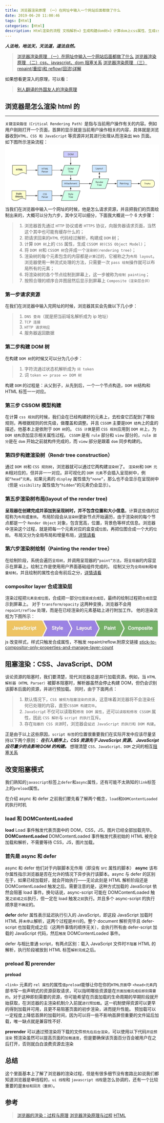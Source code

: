 ```yaml
---
title: 浏览器渲染原理 （一）在网址中输入一个网站后面都做了什么
date: 2019-06-20 11:00:46
tags: [Html]
categories: [Html]
description: Html渲染的流程 文档解析=》生成构建dom树=》计算dom上css属性、生成cssom树=》渲染=》合成=》绘制图形。同时reflow、repaint是发生在什么那个阶段。为什么css要写在头部，js现在底部。
---
```


***人法地，地法天，天法道，道法自然。***

> [浏览器渲染原理 （一）在网址中输入一个网站后面都做了什么](/blog/html/html-browser-render.html)
> [浏览器渲染原理 （二）css、javascript、dom 阻塞关系](/blog/html/html-style-javascript.html)
> [浏览器渲染原理 （三） repaint(重绘)和 reflow(回流)详解](/blog/html/html-reload-reflow.html)

如果想看更深入的原理，可以看：

> [别人翻译的外国友人的渲染原理](https://www.html5rocks.com/zh/tutorials/internals/howbrowserswork/#Layout)

## 浏览器是怎么渲染 html 的

---
`关键渲染路径（Critical Rendering Path）`是指与当前用户操作有关的内容。例如用户刚刚打开一个页面，首屏的显示就是当前用户操作相关的内容，具体就是浏览器收到`HTML、CSS 和 JavaScript` 等资源并对其进行处理从而渲染出 `Web` 页面。
如下图所示渲染流程：
![bowser-render](../../images/html/images/bowser-render.png)
当我们在浏览器中输入一个网址的时候，他是怎么请求资源，并且把我们的页面绘制出来的，大概可以分为六步，其中又可以细分，下面我大概说一个 6 大步骤：

> 1. 浏览器首先通过 `HTTP` 协议或者 `HTTPS` 协议，向服务器请求页面，当然这个其中也可能有缓存什么的；
> 2. 把请求回来的`HTML` 代码经过解析，构建成 `DOM` 树；
> 3. 计算 `DOM 树`上的 `CSS` 属性，生成 `CSSOM 树(CSS Object Model)`；
> 4. 将 `DOM 树`和 `CSSOM 树`合并成一个`渲染树(rendering tree)`；
> 5. 渲染树的每个元素包含的内容都是`计算`过的，它被称之为`布局 layout`。浏览器使用一种流式处理的方法，只需要一次 `pass 绘制`操作就可以布局所有的元素；
> 6. 将渲染树的各个节点绘制到屏幕上，这一步被称为`绘制 painting`；
> 7. 按照合理的顺序合并图层然后显示到屏幕上 `Composite（渲染层合并）`

### 第一步请求资源

在我们在浏览器中输入完网址的时候，浏览器其实会先做以下几小步：

> 1. `DNS 查询`（就是把当前域名解析成为 ip 地址）
> 2. `TCP 连接`
> 3. `HTTP 请求响应`
> 4. 服务器返回数据

### 第二步构建 DOM 树

在构建 `DOM 树`的时候又可以分为几小步：

> 1. 字符流通过状态机解析成为 `词 token`
> 2. 词 `token => prase => DOM 树`

构建 `DOM` 的过程是：从父到子，从先到后，一个一个节点构造，`DOM 树`结构和 HTML 标签一一对应。

### 第三步 CSSOM 模型构建

在计算 `css 规则`的时候，我们会在已经构建好的元素上，去检查它匹配到了哪些规则，再根据规则的优先级，做覆盖和调整。并且 `CSSOM` 主要是`DOM 结构`上的盒的描述，他基本上是依附于 `DOM 树`的。
`CSS 计算`是把 `CSS 规则`应用到 `DOM 树`上，为 `DOM 结构`添加显示相关属性过程。
`CSSOM` 是有 `rule` 部分和 `view` 部分的，`rule 部分`是在 `dom` 开始之前就构件完成的，而 `view` 部分是跟着 `dom` 同步构建的。

### 第四步构建渲染树（Rendr tree construction）

通过 `DOM 树`和 `CSS 规则树`，浏览器就可以通过它两构建`渲染树`了。
`渲染树`和 `DOM 元素`相对应的，但并非一一对应。非可视化的 `DOM 元素`不会插入呈现树中，例如`“head”元素`。如果元素的 `display` 属性值为`“none”`，那么也不会显示在呈现树中（但是 `visibility` 属性值为`“hidden”`的元素仍会显示）。

### 第五步渲染树布局(layout of the render tree)

**呈现器在创建完成并添加到呈现树时，并不包含位置和大小信息**。计算这些值的过程称为`布局`或`重排`。
布局阶段会从`渲染树`更新节点开始遍历，由于渲染树的每个节点都是一个 `Render Object` 对象，包含宽高，位置，背景色等样式信息。浏览器中渲染这个过程，就是把每一个元素对应的盒变成`位图`，再把位图合成一个大的`位图`。
布局又分为全局布局和增量布局，[详情请看](https://www.html5rocks.com/zh/tutorials/internals/howbrowserswork/#Layout)

### 第六步渲染树绘制（Painting the render tree）

在绘制阶段，系统会遍历`呈现树`，并调用呈现器的`“paint”方法`，将`呈现器`的内容显示在屏幕上。绘制工作是使用用户界面基础组件完成的。
绘制又分为`全局绘制`和`增量绘制`，并且绘制的属性也会有前后之分，[详情请看](https://www.html5rocks.com/zh/tutorials/internals/howbrowserswork/)

### compositor layer 合成渲染层

渲染过程把`元素变成位图`，合成把一部分`位图变成合成层`，最终的绘制过程把`合成层`显示到屏幕上。
对于 `transform/opacity` 这两种变换，浏览器不会用 `repaint/reflow` 处理，而是在已经渲染的元素基础上进行附加工作。
他的渲染流程为下图所示：
![只执行 compositor](../../images/html/images/reflow-repaint-1-1.png)
js 改变样式，样式只触发合成属性，不触发 repaint/reflow.附原文链接
[stick-to-compositor-only-properties-and-manage-layer-count](https://developers.google.com/web/fundamentals/performance/rendering/stick-to-compositor-only-properties-and-manage-layer-count)

## 阻塞渲染：CSS、JavaScript、DOM

谈论资源的阻塞时，我们要清楚，现代浏览器总是并行加载资源。例如，当 `HTML 解析器（HTML Parser）`被脚本阻塞时，解析器虽然会停止构建 DOM，但仍会识别该脚本后面的资源，并进行预加载。
同时，由于下面两点：

> 1. 默认情况下，`CSS 被视为阻塞渲染的资源`，这意味着浏览器将不会渲染任何已处理的内容，直至`CSSOM 构建完毕`。
> 2. `JavaScrip`t 不仅可以读取和`修改 DOM 属性`，还可以`读取和修改 CSSOM` 属性，因此 `CSS 解析`与 `script 的执行`互斥。
> 3. 存在`阻塞的 CSS 资源`时，浏览器会`延迟 JavaScript 的执行和 DOM 构建`。

正是由于以上这些原因，`script 标签`的位置很重要我们在实际开发中应该尽量坚持以下两个原则：
***在引入顺序上，CSS 资源先于 JavaScript 资源。***
***JavaScript 应尽量少的去影响 DOM 的构建。***
想理清楚 `CSS、JavaScript、DOM` 之间的相互[阻塞关系](http://asyncnode/blog/html/html-browser-render.html)

## 改变阻塞模式

我们熟知的`javascript`标签上`defer`和`async`属性，还有可能不太熟知的`link`标签上的`preload`属性。

在介绍 async 和 defer 之前我们要先看了解两个概念，`load`和`DOMContentLoaded`的执行时机

### load 和 DOMContentLoaded

**load**
Load 事件触发代表页面中的 DOM，CSS，JS，图片已经全部加载完毕。
**DOMContentLoaded**
DOMContentLoaded 事件触发代表初始的 HTML 被完全加载和解析，不需要等待 CSS，JS，图片加载。

### 首先是 async 和 defer

async 和 defer 他们对于内联脚本无作用（即没有 src 属性的脚本）
**async**
该布尔属性指示浏览器是否在允许的情况下异步执行该脚本。async 与 defer 的区别在于，如果已经加载好，就会开始执行——无论此刻是 HTML 解析阶段还是 DOMContentLoaded 触发之后。需要注意的是，这种方式加载的 JavaScript 依然会阻塞 load 事件。换句话说，async-script 可能在 DOMContentLoaded 触发`之前或之后`执行，但一定在 load 触发`之前`执行。并且多个 async-script 的执行顺序是`不确定`的。

**defer**
defer 属性表示延迟执行引入的 JavaScript，即这段 JavaScript 加载时 HTML 并`未停止`解析，这两个过程是`并行`的。整个 document 解析完毕且 defer-script 也加载完成之后（这两件事情的顺序无关），会执行所有由 defer-script 加载的 JavaScript 代码，然后`触发` DOMContentLoaded 事件。

defer 与相比普通 script，有两点区别：载入 JavaScript 文件时`不阻塞` HTML 的解析，执行阶段被放到 HTML 标签`解析完成`之后。

### preload 和 prerender

**preload**

`<link>` 元素的 `rel 属性`的属性`值preload`能够让你在你的`HTML页面`中 `<head>元素`内部书写一些声明式的资源获取请求，可以指明哪些资源是在`页面加载完成后即刻需要的`。对于这种即刻需要的资源，你可能希望在页面加载的生命周期的早期阶段就开始获取，在浏览器的主渲染机制介入前就`进行预加载`。这一机制使得资源可以更早的得到加载并可用，且更不易阻塞页面的初步渲染，进而提升性能。
预加载可以一定程度上降低首屏的加载时间，因为可以将一些不影响首屏但重要的文件延后加载，唯一缺点就是兼容性不好.

**prerender**
可以通过预渲染将下载的文件`预先在后台渲染`，可以使用以下代码`开启预渲染`
预渲染虽然可以提高页面的`加载速度`，但是要确保该页面百分百会被用户在之后打开，否则就白白浪费资源去渲染

## 总结

这个里面基本上了解了浏览器的渲染过程，但是有很多细节没有套路比如说我们都知道浏览器是单线程的，`ui 线程`和 `javascript 线程`是怎么协调的，还有一个比较重要的是`重绘和回流（重排）`。

## 参考

> [浏览器的渲染：过程与原理](https://juejin.im/entry/59e1d31f51882578c3411c77)
> [浏览器渲染原理与过程](https://www.imooc.com/article/40004)
> [HTML <script> 元素用于嵌入或引用可执行脚本。](https://developer.mozilla.org/zh-CN/docs/Web/HTML/Element/script)
> [浏览器的工作原理：新式网络浏览器幕后揭秘](https://www.html5rocks.com/zh/tutorials/internals/howbrowserswork/#Layout)
> [重绘，回流和合成，了解基本浏览器绘制帮你优化页面性能](https://zhuanlan.zhihu.com/p/23428399)
